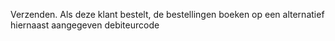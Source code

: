 Verzenden. Als deze klant bestelt, de bestellingen boeken op een alternatief hiernaast aangegeven debiteurcode